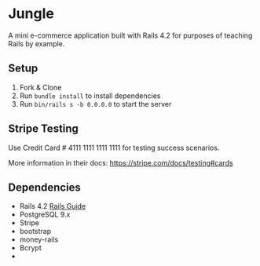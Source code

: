 # Jungle

A mini e-commerce application built with Rails 4.2 for purposes of teaching Rails by example.

## Setup

1. Fork & Clone
2. Run `bundle install` to install dependencies
3. Run `bin/rails s -b 0.0.0.0` to start the server

## Stripe Testing

Use Credit Card # 4111 1111 1111 1111 for testing success scenarios.

More information in their docs: <https://stripe.com/docs/testing#cards>

## Dependencies

- Rails 4.2 [Rails Guide](http://guides.rubyonrails.org/v4.2/)
- PostgreSQL 9.x
- Stripe
- bootstrap
- money-rails
- Bcrypt
- 
